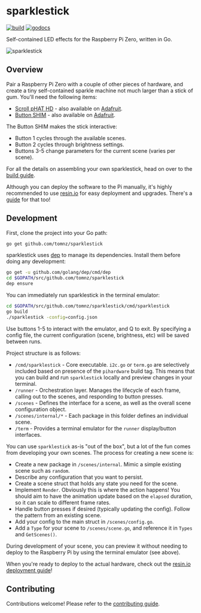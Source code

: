 # sparklestick

[![build](https://travis-ci.org/tomnz/sparklestick.svg?branch=master)](https://travis-ci.org/tomnz/sparklestick)
[![godocs](https://godoc.org/github.com/tomnz/sparklestick?status.svg)](https://godoc.org/github.com/tomnz/sparklestick)

Self-contained LED effects for the Raspberry Pi Zero, written in Go.

![sparklestick](https://github.com/tomnz/sparklestick/wiki/images/scene-random-small.gif)

## Overview

Pair a Raspberry Pi Zero with a couple of other pieces of hardware, and create a tiny self-contained sparkle machine not much larger than a stick of gum. You'll need the following items:

- [Scroll pHAT HD](https://shop.pimoroni.com/products/scroll-phat-hd) - also available on [Adafruit](https://www.adafruit.com/product/3473).
- [Button SHIM](https://shop.pimoroni.com/products/button-shim) - also available on [Adafruit](https://www.adafruit.com/product/3582).

The Button SHIM makes the stick interactive:

- Button 1 cycles through the available scenes.
- Button 2 cycles through brightness settings.
- Buttons 3-5 change parameters for the current scene (varies per scene).

For all the details on assembling your own sparklestick, head on over to the [build guide](https://github.com/tomnz/sparklestick/wiki/Build-Guide).

Although you can deploy the software to the Pi manually, it's highly recommended to use [resin.io](https://resin.io) for easy deployment and upgrades. There's a [guide](https://github.com/tomnz/sparklestick/wiki/resin.io-Deployment-Guide) for that too!

## Development

First, clone the project into your Go path:

```bash
go get github.com/tomnz/sparklestick
```

sparklestick uses [dep](https://github.com/golang/dep) to manage its dependencies. Install them before doing any development:

```bash
go get -u github.com/golang/dep/cmd/dep
cd $GOPATH/src/github.com/tomnz/sparklestick
dep ensure
```

You can immediately run sparklestick in the terminal emulator:

```bash
cd $GOPATH/src/github.com/tomnz/sparklestick/cmd/sparklestick
go build
./sparklestick -config=config.json
```

Use buttons 1-5 to interact with the emulator, and Q to exit. By specifying a config file, the current configuration (scene, brightness, etc) will be saved between runs.

Project structure is as follows:

- `/cmd/sparklestick` - Core executable. `i2c.go` or `term.go` are selectively included based on presence of the `pihardware` build tag. This means that you can build and run `sparklestick` locally and preview changes in your terminal.
- `/runner` - Orchestration layer. Manages the lifecycle of each frame, calling out to the scenes, and responding to button presses.
- `/scenes` - Defines the interface for a scene, as well as the overall scene configuration object.
- `/scenes/internal/*` - Each package in this folder defines an individual scene.
- `/term` - Provides a terminal emulator for the `runner` display/button interfaces.

You can use `sparklestick` as-is "out of the box", but a lot of the fun comes from developing your own scenes. The process for creating a new scene is:

- Create a new package in `/scenes/internal`. Mimic a simple existing scene such as `random`.
- Describe any configuration that you want to persist.
- Create a scene struct that holds any state you need for the scene.
- Implement `Render`. Obviously this is where the action happens! You should aim to have the animation update based on the `elapsed` duration, so it can scale to different frame rates.
- Handle button presses if desired (typically updating the config). Follow the pattern from an existing scene.
- Add your config to the main struct in `/scenes/config.go`.
- Add a `Type` for your scene to `/scenes/scene.go`, and reference it in `Types` and `GetScenes()`.

During development of your scene, you can preview it without needing to deploy to the Raspberry Pi by using the terminal emulator (see above).

When you're ready to deploy to the actual hardware, check out the [resin.io deployment guide](https://github.com/tomnz/sparklestick/wiki/resin.io-Deployment-Guide)!

## Contributing

Contributions welcome! Please refer to the [contributing guide](https://github.com/tomnz/sparklestick/blob/master/CONTRIBUTING.md).
